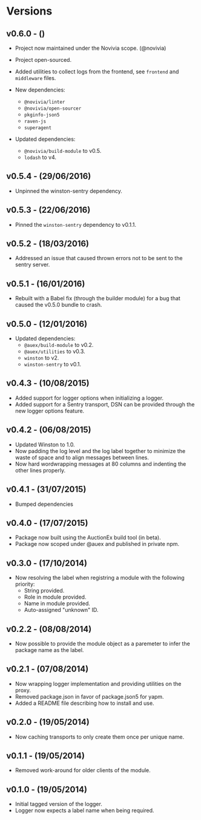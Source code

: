 # Versions

## v0.6.0 - ()

* Project now maintained under the Novivia scope. (@novivia)
* Project open-sourced.
* Added utilities to collect logs from the frontend, see `frontend` and
 `middleware` files.

* New dependencies:
    * `@novivia/linter`
    * `@novivia/open-sourcer`
    * `pkginfo-json5`
    * `raven-js`
    * `superagent`

* Updated dependencies:
    * `@novivia/build-module` to v0.5.
    * `lodash` to v4.


## v0.5.4 - (29/06/2016)

* Unpinned the winston-sentry dependency.


## v0.5.3 - (22/06/2016)

* Pinned the `winston-sentry` dependency to v0.1.1.


## v0.5.2 - (18/03/2016)

* Addressed an issue that caused thrown errors not to be sent to the
  sentry server.


## v0.5.1 - (16/01/2016)

* Rebuilt with a Babel fix (through the builder module) for a bug that caused
  the v0.5.0 bundle to crash.


## v0.5.0 - (12/01/2016)

* Updated dependencies:
    * `@auex/build-module` to v0.2.
    * `@auex/utilities` to v0.3.
    * `winston` to v2.
    * `winston-sentry` to v0.1.


## v0.4.3 - (10/08/2015)

* Added support for logger options when initializing a logger.
* Added support for a Sentry transport, DSN can be provided through the new
  logger options feature.


## v0.4.2 - (06/08/2015)

* Updated Winston to 1.0.
* Now padding the log level and the log label together to minimize the waste of
  space and to align messages between lines.
* Now hard wordwrapping messages at 80 columns and indenting the other lines
  properly.


## v0.4.1 - (31/07/2015)

* Bumped dependencies


## v0.4.0 - (17/07/2015)

* Package now built using the AuctionEx build tool (in beta).
* Package now scoped under @auex and published in private npm.


## v0.3.0 - (17/10/2014)

* Now resolving the label when registring a module with the following priority:
  * String provided.
  * Role in module provided.
  * Name in module provided.
  * Auto-assigned "unknown" ID.


## v0.2.2 - (08/08/2014)

* Now possible to provide the module object as a paremeter to infer
  the package name as the label.


## v0.2.1 - (07/08/2014)

* Now wrapping logger implementation and providing utilities on the proxy.
* Removed package.json in favor of package.json5 for yapm.
* Added a README file describing how to install and use.


## v0.2.0 - (19/05/2014)

* Now caching transports to only create them once per unique name.


## v0.1.1 - (19/05/2014)

* Removed work-around for older clients of the module.


## v0.1.0 - (19/05/2014)

* Initial tagged version of the logger.
* Logger now expects a label name when being required.

